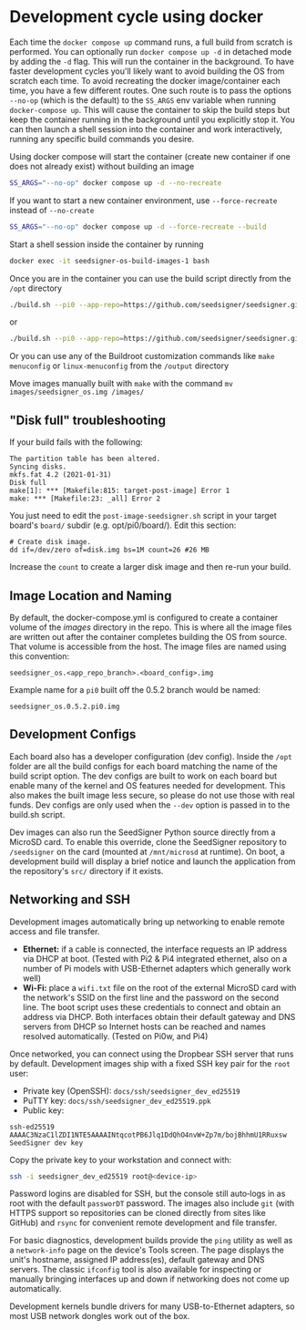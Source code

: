 # Development cycle using docker

Each time the `docker compose up` command runs, a full build from scratch is performed. You can optionally run `docker compose up -d` in detached mode by adding the `-d` flag. This will run the container in the background. To have faster development cycles you'll likely want to avoid building the OS from scratch each time. To avoid recreating the docker image/container each time, you have a few different routes. One such route is to pass the options `--no-op` (which is the default) to the `SS_ARGS` env variable when running `docker-compose up`. This will cause the container to skip the build steps but keep the container running in the background until you explicitly stop it. You can then launch a shell session into the container and work interactively, running any specific build commands you desire.

Using docker compose will start the container (create new container if one does not already exist) without building an image
```bash
SS_ARGS="--no-op" docker compose up -d --no-recreate
```

If you want to start a new container environment, use `--force-recreate` instead of `--no-create`
```bash
SS_ARGS="--no-op" docker compose up -d --force-recreate --build
```

Start a shell session inside the container by running
```bash
docker exec -it seedsigner-os-build-images-1 bash
```

Once you are in the container you can use the build script directly from the `/opt` directory
```bash
./build.sh --pi0 --app-repo=https://github.com/seedsigner/seedsigner.git --app-branch=dev --no-clean
```

or

```bash
./build.sh --pi0 --app-repo=https://github.com/seedsigner/seedsigner.git --app-commit-id=9c36f5c --no-clean
```

Or you can use any of the Buildroot customization commands like `make menuconfig` or `linux-menuconfig`  from the `/output` directory

Move images manually built with `make` with the command `mv images/seedsigner_os.img /images/`


## "Disk full" troubleshooting
If your build fails with the following:
```
The partition table has been altered.
Syncing disks.
mkfs.fat 4.2 (2021-01-31)
Disk full
make[1]: *** [Makefile:815: target-post-image] Error 1
make: *** [Makefile:23: _all] Error 2
```

You just need to edit the `post-image-seedsigner.sh` script in your target board's `board/` subdir (e.g. opt/pi0/board/). Edit this section:

```
# Create disk image.
dd if=/dev/zero of=disk.img bs=1M count=26 #26 MB
```

Increase the `count` to create a larger disk image and then re-run your build.


## Image Location and Naming

By default, the docker-compose.yml is configured to create a container volume of the *images* directory in the repo. This is where all the image files are written out after the container completes building the OS from source. That volume is accessible from the host. The image files are named using this convention:

`seedsigner_os.<app_repo_branch>.<board_config>.img`

Example name for a `pi0` built off the 0.5.2 branch would be named:

`seedsigner_os.0.5.2.pi0.img`


## Development Configs
Each board also has a developer configuration (dev config). Inside the `/opt` folder are all the build configs for each board matching the name of the build script option. The dev configs are built to work on each board but enable many of the kernel and OS features needed for development. This also makes the built image less secure, so please do not use those with real funds. Dev configs are only used when the `--dev` option is passed in to the build.sh script.

Dev images can also run the SeedSigner Python source directly from a MicroSD card. To enable this override, clone the SeedSigner repository to `/seedsigner` on the card (mounted at `/mnt/microsd` at runtime). On boot, a development build will display a brief notice and launch the application from the repository's `src/` directory if it exists.

## Networking and SSH

Development images automatically bring up networking to enable remote access and file transfer.

- **Ethernet:** if a cable is connected, the interface requests an IP address via DHCP at boot. (Tested with Pi2 & Pi4 integrated ethernet, also on a number of Pi models with USB-Ethernet adapters which generally work well)
- **Wi-Fi:** place a `wifi.txt` file on the root of the external MicroSD card with the network's SSID on the first line and the password on the second line. The boot script uses these credentials to connect and obtain an address via DHCP.
Both interfaces obtain their default gateway and DNS servers from DHCP so Internet hosts can be reached and names resolved automatically. (Tested on Pi0w, and Pi4)

Once networked, you can connect using the Dropbear SSH server that runs by default. Development images ship with a fixed SSH key pair for the `root` user:

- Private key (OpenSSH): `docs/ssh/seedsigner_dev_ed25519`
- PuTTY key: `docs/ssh/seedsigner_dev_ed25519.ppk`
- Public key:

```text
ssh-ed25519 AAAAC3NzaC1lZDI1NTE5AAAAINtqcotPB6Jlq1DdQhO4nvW+Zp7m/bojBhhmU1RRuxsw SeedSigner dev key
```

Copy the private key to your workstation and connect with:

```bash
ssh -i seedsigner_dev_ed25519 root@<device-ip>
```

Password logins are disabled for SSH, but the console still auto‑logs in as root with the default `passworDT` password.
The images also include `git` (with HTTPS support so repositories can be cloned directly from sites like GitHub) and `rsync` for convenient remote development and file transfer.

For basic diagnostics, development builds provide the `ping` utility as well as a `network-info` page on the device's Tools screen. The page displays the unit's hostname, assigned IP address(es), default gateway and DNS servers. The classic `ifconfig` tool is also available for inspecting or manually bringing interfaces up and down if networking does not come up automatically.

Development kernels bundle drivers for many USB-to-Ethernet adapters, so most USB network dongles work out of the box.


